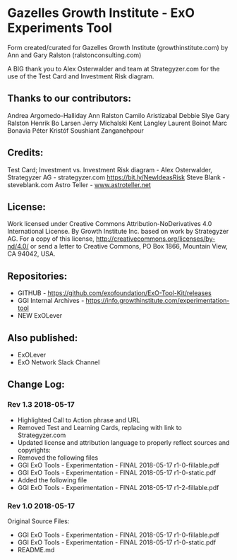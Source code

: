 # Gazelles Growth Institute - ExO Experiments Tool

Form created/curated for Gazelles Growth Institute (growthinstitute.com) by Ann and Gary Ralston (ralstonconsulting.com)

A BIG thank you to Alex Osterwalder and team at Strategyzer.com for the use of the Test Card and Investment Risk diagram.

## Thanks to our contributors: 
Andrea Argomedo-Halliday
Ann Ralston
Camilo Aristizabal
Debbie Slye
Gary Ralston
Henrik Bo Larsen
Jerry Michalski
Kent Langley
Laurent Boinot
Marc Bonavia
Péter Kristóf
Soushiant Zanganehpour

## Credits:
Test Card; Investment vs. Investment Risk diagram - Alex Osterwalder, Strategyzer AG - strategyzer.com https://bit.ly/NewIdeasRisk
Steve Blank - steveblank.com
Astro Teller - www.astroteller.net

## License:
Work licensed under Creative Commons Attribution-NoDerivatives 4.0 International License. By Growth Institute Inc. based on work by Strategyzer AG. For a copy of
this license, http://creativecommons.org/licenses/by-nd/4.0/ or send a letter to Creative Commons, PO Box 1866, Mountain View, CA 94042, USA.

## Repositories:
- GITHUB - https://github.com/exofoundation/ExO-Tool-Kit/releases
- GGI Internal Archives - https://info.growthinstitute.com/experimentation-tool
- NEW ExOLever

## Also published:
- ExOLever
- ExO Network Slack Channel

## Change Log:

### Rev 1.3 2018-05-17
- Highlighted Call to Action phrase and URL
- Removed Test and Learning Cards, replacing with link to Strategyzer.com
- Updated license and attribution language to properly reflect sources and copyrights:
- Removed the following files
- GGI ExO Tools - Experimentation - FINAL 2018-05-17 r1-0-fillable.pdf
- GGI ExO Tools - Experimentation - FINAL 2018-05-17 r1-0-static.pdf
- Added the following file
- GGI ExO Tools - Experimentation - FINAL 2018-05-17 r1-2-fillable.pdf


### Rev 1.0 2018-05-17
Original Source Files:
- GGI ExO Tools - Experimentation - FINAL 2018-05-17 r1-0-fillable.pdf
- GGI ExO Tools - Experimentation - FINAL 2018-05-17 r1-0-static.pdf
- README.md